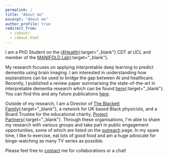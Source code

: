 ```yaml
---
permalink: /
title: "About me"
excerpt: "About me"
author_profile: true
redirect_from: 
  - /about/
  - /about.html
---
```


I am a PhD Student on the [i4Health](https://www.ucl.ac.uk/intelligent-imaging-healthcare/){:target="_blank"} CDT at UCL and member of the [MANIFOLD Lab](https://manifold-lab.netlify.app){:target="_blank"}.

My research focuses on applying interpretable deep learning to predict dementia using brain imaging. I am interested in understanding how explanations can be used to bridge the gap between AI and healthcare. Recently, I published a review paper summarising the state-of-the-art in interpretable dementia research which can be found [here](https://alz-journals.onlinelibrary.wiley.com/doi/10.1002/alz.12948){:target="_blank"}. You can find this and any future publications [here](https://sophmrtn.github.io/publications/).

Outside of my research, I am a Director of [The Blackett Family](https://www.theblackettlabfamily.com){:target="_blank"}, a network for UK based Black physicists, and a Board Trustee for the educational charity, [Project Partners](https://projectpartners.org.uk/){:target="_blank"}. Through these organisations, I'm able to share my research with various groups and take part in public engagement opportunities, some of which are listed on the [outreach](https://sophmrtn.github.io/outreach/) page. In my spare time, I like to exercise, eat lots of good food and am a huge advocate for binge-watching as many TV series as possible.

Please feel free to [contact](mailto:s.martin.20@ucl.ac.uk) me for collaborations or a chat!
